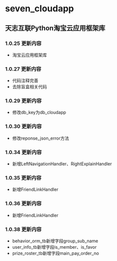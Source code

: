 
# seven_cloudapp

## 天志互联Python淘宝云应用框架库

### 1.0.25 更新内容
* 淘宝云应用框架库

### 1.0.27 更新内容
* 代码注释完善
* 去除盲盒相关代码

### 1.0.29 更新内容
* 修改db_key为db_cloudapp

### 1.0.30 更新内容
* 修改reponse_json_error方法

### 1.0.34 更新内容
* 新增LeftNavigationHandler、RightExplainHandler

### 1.0.35 更新内容
* 新增FriendLinkHandler

### 1.0.36 更新内容
* 新增FriendLinkHandler

### 1.0.38 更新内容
* behavior_orm_tb新增字段group_sub_name
* user_info_tb新增字段is_member、is_favor
* prize_roster_tb新增字段main_pay_order_no